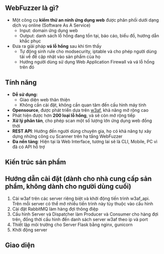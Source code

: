 ## WebFuzzer là gì?
- Một công cụ **kiểm thử an ninh ứng dụng web** được phân phối dưới dạng dịch vụ online (Software As A Service)
	- Input: domain ứng dụng web
	- Output: danh sách lỗ hổng đang tồn tại, báo cáo, biểu đồ, hướng dẫn khắc phục
- Đưa ra giải pháp **vá lỗ hổng** sau khi tìm thấy
	- Tự động sinh rule cho modsecurity, iptable và cho phép người dùng tải về để cập nhật vào sản phẩm của họ
	- Hướng người dùng sử dụng Web Application Firewall và vá lỗ hổng trên đó

## Tính năng
- **Dễ sử dụng:**
	- Giao diện web thân thiện
	- Không cần cài đặt, không cần quan tâm đến cấu hình máy tính
- **Opensource**, được phát triển dựa trên [w3af](https://github.com/andresriancho/w3af), khả năng mở rộng cao
- Phát hiện được hơn **200 loại lỗ hổng**, và sẽ còn mở rộng tiếp
- **Xử lý phân tán**, cho phép scan một số lượng lớn ứng dụng web đồng thời
- **REST API**: Hướng đến người dùng chuyên gia, họ có khả năng tự xây dựng những công cụ Scanner trên hạ tầng WebFuzzer
- **Đa nền tảng**: Hiện tại là Web Interface, tương lai sẽ là CLI, Mobile, PC vì đã có API hỗ trợ

## Kiến trúc sản phẩm

## Hướng dẫn cài đặt (dành cho nhà cung cấp sản phẩm, không dành cho người dùng cuối)
1. Cài w3af trên các server riêng biệt và khởi động tiến trình w3af_api. Trên mỗi server có thể mở nhiều tiến trình này tùy thuộc vào cấu hình
2. Cài đặt RabbitMQ làm hàng đợi thông điệp
3. Cấu hình Server và Dispatcher làm Producer và Consumer cho hàng đợi trên, đồng thời cấu hình đến danh sách server w3af theo ip và port
4. Thiết lập môi trường cho Server Flask bằng nginx, gunicorn
5. Khởi động server

## Giao diện
